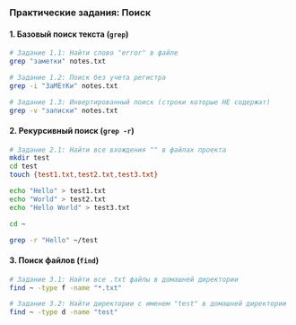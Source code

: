 ### **Практические задания: Поиск**

#### 1. Базовый поиск текста (`grep`)
```bash
# Задание 1.1: Найти слово "error" в файле
grep "заметки" notes.txt

# Задание 1.2: Поиск без учета регистра
grep -i "ЗаМЕтКи" notes.txt

# Задание 1.3: Инвертированный поиск (строки которые НЕ содержат)
grep -v "записки" notes.txt
```

#### 2. Рекурсивный поиск (`grep -r`)
```bash
# Задание 2.1: Найти все вхождения "" в файлах проекта
mkdir test
cd test
touch {test1.txt,test2.txt,test3.txt}

echo "Hello" > test1.txt
echo "World" > test2.txt
echo "Hello World" > test3.txt

cd ~

grep -r "Hello" ~/test
```

#### 3. Поиск файлов (`find`)
```bash
# Задание 3.1: Найти все .txt файлы в домашней директории
find ~ -type f -name "*.txt"

# Задание 3.2: Найти директории с именем "test" в домашней директории
find ~ -type d -name "test"
```